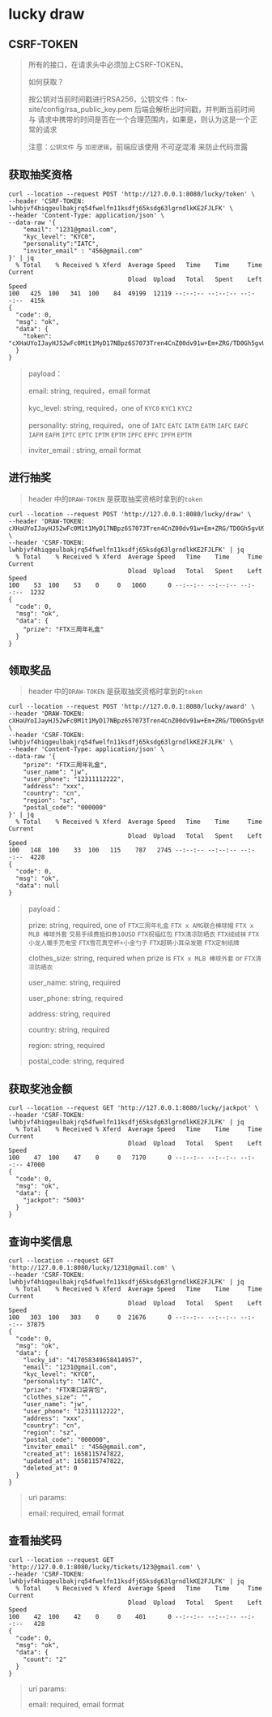 # lucky draw

## CSRF-TOKEN

> 所有的接口，在请求头中必须加上CSRF-TOKEN。
>
> 如何获取？
>
> 按公钥对当前时间戳进行RSA256，公钥文件：ftx-site/config/rsa_public_key.pem
> 后端会解析出时间戳，并判断当前时间 与 请求中携带的时间是否在一个合理范围内，如果是，则认为这是一个正常的请求
>
> 注意：`公钥文件` 与 `加密逻辑`，前端应该使用 不可逆混淆 来防止代码泄露

## 获取抽奖资格

```curl
curl --location --request POST 'http://127.0.0.1:8080/lucky/token' \
--header 'CSRF-TOKEN: lwhbjvf4hiqgeulbakjrq54fwelfn11ksdfj65ksdg63lgrndlkKE2FJLFK' \
--header 'Content-Type: application/json' \
--data-raw '{
    "email": "1231@gmail.com",
    "kyc_level": "KYC0",
    "personality":"IATC",
    "inviter_email" : "456@gmail.com"
}' | jq
  % Total    % Received % Xferd  Average Speed   Time    Time     Time  Current
                                 Dload  Upload   Total   Spent    Left  Speed
100   425  100   341  100    84  49199  12119 --:--:-- --:--:-- --:--:--  415k
{
  "code": 0,
  "msg": "ok",
  "data": {
    "token": "cXHaUYoIJayHJ52wFc0M1t1MyD17NBpz6S7073Tren4CnZ00dv91w+Em+ZRG/TD0Gh5gvU9GnRcrkqaxGgFKtxR9epKfhV0puisT9CWBVS+tTm4wzvnCGEvPNkwaYNQqHmicXzPMOOz/hQVlIJx41QAVQ4aXsjfYzn8holTHIQK8wwo6qPT0o0F6M8pEQ8gHWXZdKZcYkaHizYVV/PUTAdcCccCFIjxDf8pxFClg8t0XKOv7O0SLriFrlnfaPdDAo1FMEhQhie+L41Hedo+/yQlqM4Vdskm0MOYyHPXnSRI="
  }
}
```

> payload：
>
> email: string, required，email format
>
> kyc_level: string, required，one of `KYC0` `KYC1` `KYC2`
>
> personality: string, required，one of `IATC` `EATC` `IATM` `EATM` `IAFC` `EAFC` `IAFM` `EAFM` `IPTC` `EPTC` `IPTM` `EPTM` `IPFC` `EPFC` `IPFM` `EPTM`
>
> inviter_email : string, email format

## 进行抽奖

> header 中的`DRAW-TOKEN` 是获取抽奖资格时拿到的`token`

```curl
curl --location --request POST 'http://127.0.0.1:8080/lucky/draw' \
--header 'DRAW-TOKEN: cXHaUYoIJayHJ52wFc0M1t1MyD17NBpz6S7073Tren4CnZ00dv91w+Em+ZRG/TD0Gh5gvU9GnRcrkqaxGgFKtxR9epKfhV0puisT9CWBVS+tTm4wzvnCGEvPNkwaYNQqHmicXzPMOOz/hQVlIJx41QAVQ4aXsjfYzn8holTHIQK8wwo6qPT0o0F6M8pEQ8gHWXZdKZcYkaHizYVV/PUTAdcCccCFIjxDf8pxFClg8t0XKOv7O0SLriFrlnfaPdDAo1FMEhQhie+L41Hedo+/yQlqM4Vdskm0MOYyHPXnSRI=' \
--header 'CSRF-TOKEN: lwhbjvf4hiqgeulbakjrq54fwelfn11ksdfj65ksdg63lgrndlkKE2FJLFK' | jq
  % Total    % Received % Xferd  Average Speed   Time    Time     Time  Current
                                 Dload  Upload   Total   Spent    Left  Speed
100    53  100    53    0     0   1060      0 --:--:-- --:--:-- --:--:--  1232
{
  "code": 0,
  "msg": "ok",
  "data": {
    "prize": "FTX三周年礼盒"
  }
}
```

## 领取奖品

> header 中的`DRAW-TOKEN` 是获取抽奖资格时拿到的`token`

```curl
curl --location --request POST 'http://127.0.0.1:8080/lucky/award' \
--header 'DRAW-TOKEN: cXHaUYoIJayHJ52wFc0M1t1MyD17NBpz6S7073Tren4CnZ00dv91w+Em+ZRG/TD0Gh5gvU9GnRcrkqaxGgFKtxR9epKfhV0puisT9CWBVS+tTm4wzvnCGEvPNkwaYNQqHmicXzPMOOz/hQVlIJx41QAVQ4aXsjfYzn8holTHIQK8wwo6qPT0o0F6M8pEQ8gHWXZdKZcYkaHizYVV/PUTAdcCccCFIjxDf8pxFClg8t0XKOv7O0SLriFrlnfaPdDAo1FMEhQhie+L41Hedo+/yQlqM4Vdskm0MOYyHPXnSRI=' \
--header 'CSRF-TOKEN: lwhbjvf4hiqgeulbakjrq54fwelfn11ksdfj65ksdg63lgrndlkKE2FJLFK' \
--header 'Content-Type: application/json' \
--data-raw '{
    "prize": "FTX三周年礼盒",
    "user_name": "jw",
    "user_phone": "12311112222",
    "address": "xxx",
    "country": "cn",
    "region": "sz",
    "postal_code": "000000"
}' | jq
  % Total    % Received % Xferd  Average Speed   Time    Time     Time  Current
                                 Dload  Upload   Total   Spent    Left  Speed
100   148  100    33  100   115    787   2745 --:--:-- --:--:-- --:--:--  4228
{
  "code": 0,
  "msg": "ok",
  "data": null
}
```

> payload：
>
> prize: string, required, one of `FTX三周年礼盒` `FTX x AMG联合棒球帽` `FTX x MLB 棒球外套` `交易手续费抵扣券10USD` `FTX祝福红包` `FTX清凉防晒衣` `FTX绒绒袜` `FTX小龙人暖手充电宝` `FTX雪花真空杯+小金勺子` `FTX超萌小耳朵发箍` `FTX定制纸牌`
>
> clothes_size: string, required when prize is `FTX x MLB 棒球外套` or `FTX清凉防晒衣`
>
> user_name: string, required
>
> user_phone: string, required
>
> address: string, required
>
> country: string, required
>
> region: string, required
>
> postal_code: string, required

## 获取奖池金额

```curl
curl --location --request GET 'http://127.0.0.1:8080/lucky/jackpot' \
--header 'CSRF-TOKEN: lwhbjvf4hiqgeulbakjrq54fwelfn11ksdfj65ksdg63lgrndlkKE2FJLFK' | jq
  % Total    % Received % Xferd  Average Speed   Time    Time     Time  Current
                                 Dload  Upload   Total   Spent    Left  Speed
100    47  100    47    0     0   7170      0 --:--:-- --:--:-- --:--:-- 47000
{
  "code": 0,
  "msg": "ok",
  "data": {
    "jackpot": "5003"
  }
}
```

## 查询中奖信息

```curl
curl --location --request GET 'http://127.0.0.1:8080/lucky/1231@gmail.com' \
--header 'CSRF-TOKEN: lwhbjvf4hiqgeulbakjrq54fwelfn11ksdfj65ksdg63lgrndlkKE2FJLFK' | jq
  % Total    % Received % Xferd  Average Speed   Time    Time     Time  Current
                                 Dload  Upload   Total   Spent    Left  Speed
100   303  100   303    0     0  21676      0 --:--:-- --:--:-- --:--:-- 37875
{
  "code": 0,
  "msg": "ok",
  "data": {
    "lucky_id": "417058349658414957",
    "email": "1231@gmail.com",
    "kyc_level": "KYC0",
    "personality": "IATC",
    "prize": "FTX束口袋背包",
    "clothes_size": "",
    "user_name": "jw",
    "user_phone": "12311112222",
    "address": "xxx",
    "country": "cn",
    "region": "sz",
    "postal_code": "000000",
    "inviter_email" : "456@gmail.com",
    "created_at": 1658115747822,
    "updated_at": 1658115747822,
    "deleted_at": 0
  }
}
```

> uri params:
>
> email: required, email format

## 查看抽奖码

```curl
curl --location --request GET 'http://127.0.0.1:8080/lucky/tickets/123@gmail.com' \
--header 'CSRF-TOKEN: lwhbjvf4hiqgeulbakjrq54fwelfn11ksdfj65ksdg63lgrndlkKE2FJLFK' | jq
  % Total    % Received % Xferd  Average Speed   Time    Time     Time  Current
                                 Dload  Upload   Total   Spent    Left  Speed
100    42  100    42    0     0    401      0 --:--:-- --:--:-- --:--:--   428
{
  "code": 0,
  "msg": "ok",
  "data": {
    "count": "2"
  }
}
```

> uri params:
>
> email: required, email format
